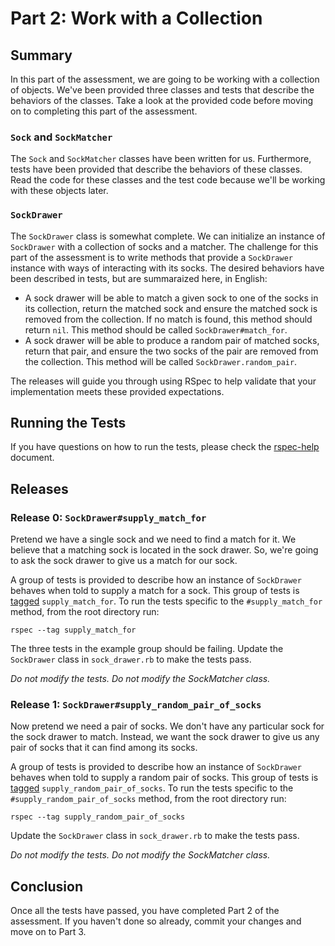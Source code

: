 # Part 2: Work with a Collection
## Summary
In this part of the assessment, we are going to be working with a collection of objects.  We've been provided three classes and tests that describe the behaviors of the classes.  Take a look at the provided code before moving on to completing this part of the assessment.

### `Sock` and `SockMatcher`

The `Sock` and `SockMatcher` classes have been written for us.  Furthermore, tests have been provided that describe the behaviors of these classes.  Read the code for these classes and the test code because we'll be working with these objects later.

### `SockDrawer`

The `SockDrawer` class is somewhat complete.  We can initialize an instance of `SockDrawer` with a collection of socks and a matcher.  The challenge for this part of the assessment is to write methods that provide a `SockDrawer` instance with ways of interacting with its socks.  The desired behaviors have been described in tests, but are summaraized here, in English:

- A sock drawer will be able to match a given sock to one of the socks in its
  collection, return the matched sock and ensure the matched sock is removed
  from the collection. If no match is found, this method should return `nil`.
  This method should be called `SockDrawer#match_for`.
- A sock drawer will be able to produce a random pair of matched socks, return
  that pair, and ensure the two socks of the pair are removed from the
  collection. This method will be called `SockDrawer.random_pair`.

The releases will guide you through using RSpec to help validate that your
implementation meets these provided expectations.

## Running the Tests
If you have questions on how to run the tests, please check the [rspec-help](../rspec-help.md) document.

## Releases
### Release 0: `SockDrawer#supply_match_for`
Pretend we have a single sock and we need to find a match for it.  We believe that a matching sock is located in the sock drawer.  So, we're going to ask the sock drawer to give us a match for our sock.

A group of tests is provided to describe how an instance of `SockDrawer` behaves when told to supply a match for a sock.  This group of tests is [tagged](https://www.relishapp.com/rspec/rspec-core/v/2-4/docs/command-line/tag-option) `supply_match_for`.  To run the tests specific to the `#supply_match_for` method, from the root directory run:

```
rspec --tag supply_match_for
```

The three tests in the example group should be failing.  Update the `SockDrawer` class in `sock_drawer.rb` to make the tests pass.

*Do not modify the tests. Do not modify the SockMatcher class.*

### Release 1:  `SockDrawer#supply_random_pair_of_socks`
Now pretend we need a pair of socks.  We don't have any particular sock for the sock drawer to match.  Instead, we want the sock drawer to give us any pair of socks that it can find among its socks.

A group of tests is provided to describe how an instance of `SockDrawer` behaves when told to supply a random pair of socks.  This group of tests is [tagged](https://www.relishapp.com/rspec/rspec-core/v/2-4/docs/command-line/tag-option) `supply_random_pair_of_socks`.  To run the tests specific to the `#supply_random_pair_of_socks` method, from the root directory run:

```
rspec --tag supply_random_pair_of_socks
```

Update the `SockDrawer` class in `sock_drawer.rb` to make the tests pass.

*Do not modify the tests. Do not modify the SockMatcher class.*

## Conclusion
Once all the tests have passed, you have completed Part 2 of the assessment.  If you haven't done so already, commit your changes and move on to Part 3.
